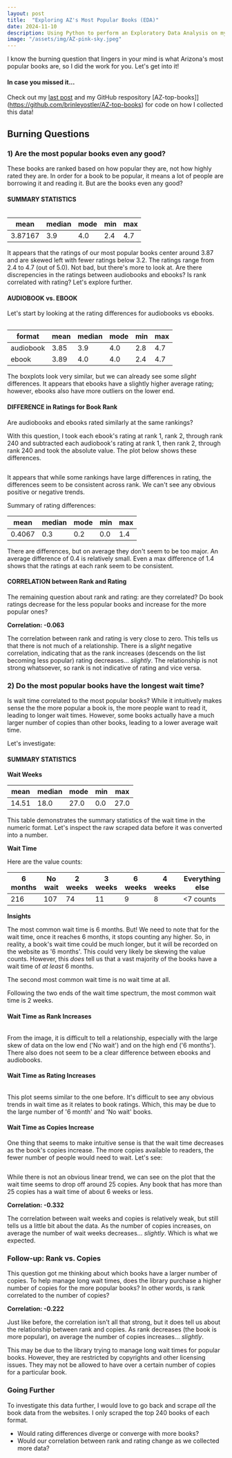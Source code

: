 ```yaml
---
layout: post
title:  "Exploring AZ's Most Popular Books (EDA)"
date: 2024-11-10
description: Using Python to perform an Exploratory Data Analysis on my AZ-best-books dataset.   
image: "/assets/img/AZ-pink-sky.jpeg"
---
```

<p class="intro"><span class="dropcap">I</span> know the burning question that lingers in your mind is what Arizona's most popular books are, so I did the work for you. Let's get into it!</p>

#### In case you missed it...
Check out my [last post](https://brinleyostler.github.io/data-science-blog/blog/post-two/) and my GitHub respository [AZ-top-books]](https://github.com/brinleyostler/AZ-top-books) for code on how I collected this data!

## Burning Questions

### 1) Are the most popular books even any good?

These books are ranked based on how popular they are, not how highly rated they are. In order for a book to be popular, it means a lot of people are borrowing it and reading it. But are the books even any good?

#### SUMMARY STATISTICS

<figure>
    <img src="{{site.url}}/{{site.baseurl}}/assets/img/book-ratings.png" alt=""> 
</figure>

| mean | median | mode | min | max|
|------|--------|------|-----|----|
| 3.87167 | 3.9 | 4.0 | 2.4 | 4.7 |

It appears that the ratings of our most popular books center around 3.87 and are skewed left with fewer ratings below 3.2. The ratings range from 2.4 to 4.7 (out of 5.0). Not bad, but there's more to look at. Are there discrepencies in the ratings between audiobooks and ebooks? Is rank correlated with rating? Let's explore further.


#### AUDIOBOOK vs. EBOOK

Let's start by looking at the rating differences for audiobooks vs ebooks.

<figure>
    <img src="{{site.url}}/{{site.baseurl}}/assets/img/audio-e-boxplot.png" alt=""> 
</figure>

| format | mean | median | mode | min | max|
|--------|------|--------|------|-----|----|
| audiobook | 3.85 | 3.9 | 4.0 | 2.8 | 4.7 | 
| ebook | 3.89 | 4.0 | 4.0 | 2.4 | 4.7 |

The boxplots look very similar, but we can already see some *slight* differences. It appears that ebooks have a slightly higher average rating; however, ebooks also have more outliers on the lower end. 


#### DIFFERENCE in Ratings for Book Rank

Are audiobooks and ebooks rated similarly at the same rankings? 

With this question, I took each ebook's rating at rank 1, rank 2, through rank 240 and subtracted each audiobook's rating at rank 1, then rank 2, through rank 240 and took the absolute value. The plot below shows these differences. 

<figure>
    <img src="{{site.url}}/{{site.baseurl}}/assets/img/rating-diff-plot.png" alt=""> 
</figure>

It appears that while some rankings have large differences in rating, the differences seem to be consistent across rank. We can't see any obvious positive or negative trends. 

Summary of rating differences:

| mean | median | mode | min | max |
|------|--------|------|-----|-----|
| 0.4067 | 0.3 | 0.2 | 0.0 | 1.4 |

There are differences, but on average they don't seem to be too major. An average difference of 0.4 is relatively small. Even a max difference of 1.4 shows that the ratings at each rank seem to be consistent.


#### CORRELATION between Rank and Rating

The remaining question about rank and rating: are they correlated? Do book ratings decrease for the less popular books and increase for the more popular ones?

**Correlation: -0.063**

The correlation between rank and rating is very close to zero. This tells us that there is not much of a relationship. There is a *slight* negative correlation, indicating that as the rank increases (descends on the list becoming less popular) rating decreases... *slightly*. The relationship is not strong whatsoever, so rank is not indicative of rating and vice versa.




### 2) Do the most popular books have the longest wait time?

Is wait time correlated to the most popular books? While it intuitively makes sense the the more popular a book is, the more people want to read it, leading to longer wait times. However, some books actually have a much larger number of copies than other books, leading to a lower average wait time.

Let's investigate:

#### SUMMARY STATISTICS

**Wait Weeks**

| mean | median | mode | min | max |
|------|--------|------|-----|-----|
| 14.51 | 18.0 | 27.0 | 0.0 | 27.0 |

This table demonstrates the summary statistics of the wait time in the numeric format. Let's inspect the raw scraped data before it was converted into a number.

**Wait Time**

Here are the value counts:

| 6 months | No wait | 2 weeks | 3 weeks | 6 weeks | 4 weeks | Everything else |
|----------|---------|---------|---------|---------|---------|-----------------|
| 216 | 107 | 74 | 11 | 9 | 8 | <7 counts |

**Insights**

The most common wait time is 6 months. But! We need to note that for the wait time, once it reaches 6 months, it stops counting any higher. So, in reality, a book's wait time could be much longer, but it will be recorded on the website as '6 months'. This could very likely be skewing the value counts. However, this *does* tell us that a vast majority of the books have a wait time of *at least* 6 months.

The second most common wait time is no wait time at all.

Following the two ends of the wait time spectrum, the most common wait time is 2 weeks. 


#### Wait Time as Rank Increases

<figure>
    <img src="{{site.url}}/{{site.baseurl}}/assets/img/wait-ranks.png" alt=""> 
</figure>

From the image, it is difficult to tell a relationship, especially with the large skew of data on the low end ('No wait') and on the high end ('6 months'). There also does not seem to be a clear difference between ebooks and audiobooks.


#### Wait Time as Rating Increases

<figure>
    <img src="{{site.url}}/{{site.baseurl}}/assets/img/wait-rating.png" alt=""> 
</figure>

This plot seems similar to the one before. It's difficult to see any obvious trends in wait time as it relates to book ratings. Which, this may be due to the large number of '6 month' and 'No wait' books.


#### Wait Time as Copies Increase

One thing that seems to make intuitive sense is that the wait time decreases as the book's copies increase. The more copies available to readers, the fewer number of people would need to wait. Let's see:

<figure>
    <img src="{{site.url}}/{{site.baseurl}}/assets/img/wait-copies.png" alt=""> 
</figure>

While there is not an obvious linear trend, we can see on the plot that the wait time seems to drop off around 25 copies. Any book that has more than 25 copies has a wait time of about 6 weeks or less.

**Correlation: -0.332**

The correlation between wait weeks and copies is relatively weak, but still tells us a little bit about the data. As the number of copies increases, on average the number of wait weeks decreases... *slightly*. Which is what we expected.


### Follow-up: Rank vs. Copies

This question got me thinking about which books have a larger number of copies. To help manage long wait times, does the library purchase a higher number of copies for the more popular books? In other words, is rank correlated to the number of copies?

**Correlation: -0.222**

Just like before, the correlation isn't all that strong, but it does tell us about the relationship between rank and copies. As rank decreases (the book is more popular), on average the number of copies increases... *slightly*.

This may be due to the library trying to manage long wait times for popular books. However, they are restricted by copyrights and other licensing issues. They may not be allowed to have over a certain number of copies for a particular book. 


### Going Further

To investigate this data further, I would love to go back and scrape *all* the book data from the websites. I only scraped the top 240 books of each format. 
- Would rating differences diverge or converge with more books?
- Would our correlation between rank and rating change as we collected more data? 